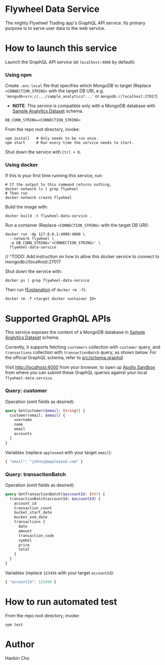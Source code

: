 # Flywheel Data Service

The mighty Flywheel Trading app's GraphQL API service. Its primary purpose is to serve user data to the web service.

# How to launch this service

Launch the GraphQL API service (at `localhost:4000` by default):

### Using npm

Create `.env.local` file that specifies which MongoDB to target (Replace `<CONNECTION_STRING>` with the target DB URI, e.g. `'mongodb+srv://.../sample_analytics?...'` or `mongodb://localhost:27017`)

- **NOTE**: This service is compatible only with a MongoDB database with [Sample Analytics Dataset](https://www.mongodb.com/docs/atlas/sample-data/sample-analytics/) schema.

```shell
DB_CONN_STRING=<CONNECTION_STRING>
```

From the repo root directory, invoke:

```shell
npm install   # Only needs to be run once.
npm start     # Run every time the service needs to start.
```

Shut down the service with `Ctrl + D`.

### Using docker

If this is your first time running this service, run:

```shell
# If the output to this command returns nothing,
docker network ls | grep flywheel
# Then run
docker network create flywheel
```

Build the image with:

```shell
docker build -t flywheel-data-service .
```

Run a container (Replace `<CONNECTION_STRING>` with the target DB URI):

```shell
docker run -dp 127.0.0.1:4000:4000 \
  --network flywheel \
  -e DB_CONN_STRING='<CONNECTION_STRING>' \
  flywheel-data-service
```

// ^TODO: Add instruction on how to allow this docker service to connect to mongodb://localhost:27017

Shut down the service with:

```shell
docker ps | grep flywheel-data-service
```

Then run ([Explanation](https://docs.docker.com/get-started/03_updating_app/#remove-a-container-using-the-cli) of `docker rm -f`):

```shell
docker rm -f <target docker container ID>
```

# Supported GraphQL APIs

This service exposes the content of a MongoDB database in [Sample Analytics Dataset](https://www.mongodb.com/docs/atlas/sample-data/sample-analytics/) schema.

Currently, it supports fetching `customers` collection with `customer` query, and `transactions` collection with `transactionBatch` query, as shown below. For the official GraphQL schema, refer to [src/schema.graphql](https://github.com/chohanbin/flywheel-data-service/blob/main/src/schema.graphql)

Visit <http://localhost:4000> from your browser, to open up [Apollo Sandbox](https://www.apollographql.com/docs/apollo-server/getting-started#step-8-execute-your-first-query) from where you can submit these GraphQL queries against your local `flywheel-data-service`.

### Query: customer

Operation (omit fields as desired):

```graphql
query GetCustomer($email: String!) {
  customer(email: $email) {
    username
    name
    email
    accounts
  }
}
```

Variables (replace `appleseed` with your target `email`):

```javascript
{ "email": "johnny@appleseed.com" }
```

### Query: transactionBatch

Operation (omit fields as desired):

```graphql
query GetTransactionBatch($accountId: Int!) {
  transactionBatch(accountId: $accountId) {
    account_id
    transaction_count
    bucket_start_date
    bucket_end_date
    transactions {
      date
      amount
      transaction_code
      symbol
      price
      total
    }
  }
}
```

Variables (replace `123456` with your target `accountId`):

```javascript
{ "accountId": 123456 }
```

# How to run automated test

From the repo root directory, invoke:

```shell
npm test
```

# Author

Hanbin Cho
